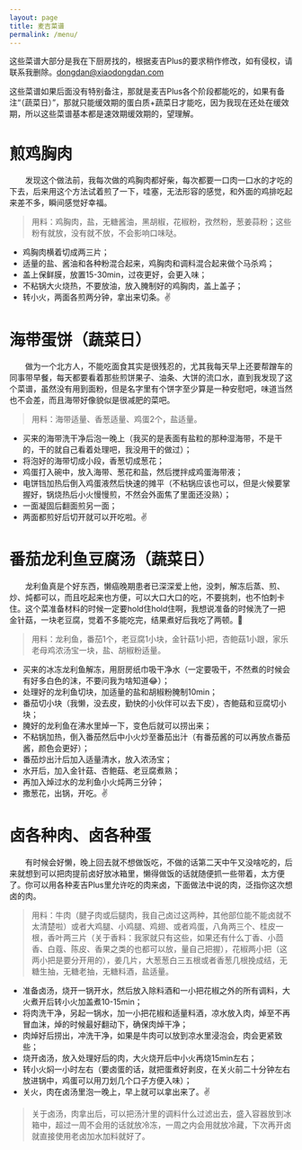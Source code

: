 ```yaml
---
layout: page
title: 麦吉菜谱
permalink: /menu/
---
```


这些菜谱大部分是我在下厨房找的，根据麦吉Plus的要求稍作修改，如有侵权，请联系我删除。<dongdan@xiaodongdan.com>

这些菜谱如果后面没有特别备注，那就是麦吉Plus各个阶段都能吃的，如果有备注“（蔬菜日）”，那就只能缓效期的蛋白质+蔬菜日才能吃，因为我现在还处在缓效期，所以这些菜谱基本都是速效期缓效期的，望理解。

# 煎鸡胸肉

&emsp;&emsp;发现这个做法前，我每次做的鸡胸肉都好柴，每次都要一口肉一口水的才吃的下去，后来用这个方法试着煎了一下，哇塞，无法形容的感觉，和外面的鸡排吃起来差不多，瞬间感觉好幸福。

> 用料：鸡胸肉，盐，无糖酱油，黑胡椒，花椒粉，孜然粉，葱姜蒜粉；这些粉有就放，没有就不放，不会影响口味哒。

* 鸡胸肉横着切成两三片；
* 适量的盐、酱油和各种粉混合起来，鸡胸肉和调料混合起来做个马杀鸡；
* 盖上保鲜膜，放置15-30min，过夜更好，会更入味；
* 不粘锅大火烧热，不要放油，放入腌制好的鸡胸肉，盖上盖子；
* 转小火，两面各煎两分钟，拿出来切条。✌️

# 海带蛋饼（蔬菜日）

&emsp;&emsp;做为一个北方人，不能吃面食其实是很残忍的，尤其我每天早上还要帮蹭车的同事带早餐，每天都要看着那些煎饼果子、油条、大饼的流口水，直到我发现了这个菜谱，虽然没有用到面粉，但是名字里有个饼字至少算是一种安慰吧，味道当然也不会差，而且海带好像貌似是很减肥的菜吧。

> 用料：海带适量、香葱适量、鸡蛋2个，盐适量。

* 买来的海带洗干净后泡一晚上（我买的是表面有盐粒的那种湿海带，不是干的，干的就自己看着处理吧，我没用干的做过）；
* 将泡好的海带切成小段，香葱切成葱花；
* 鸡蛋打入碗中，放入海带、葱花和盐，然后搅拌成鸡蛋海带液；
* 电饼铛加热后倒入鸡蛋液然后快速的摊平（不粘锅应该也可以，但是火候要掌握好，锅烧热后小火慢慢煎，不然会外面焦了里面还没熟）；
* 一面凝固后翻面煎另一面；
* 两面都煎好后切开就可以开吃啦。✌️

# 番茄龙利鱼豆腐汤（蔬菜日）

&emsp;&emsp;龙利鱼真是个好东西，懒癌晚期患者已深深爱上他，没刺，解冻后蒸、煎、炒、炖都可以，而且吃起来也方便，可以大口大口的吃，不要挑刺，也不怕刺卡住。这个菜准备材料的时候一定要hold住hold住啊，我想说准备的时候洗了一把金针菇，一块老豆腐，觉着不多能吃完，结果煮好后我吃了两顿。🤣

> 用料：龙利鱼，番茄1个，老豆腐1小块，金针菇1小把，杏鲍菇1小跟，家乐老母鸡浓汤宝一块，盐、胡椒粉适量。

* 买来的冰冻龙利鱼解冻，用厨房纸巾吸干净水（一定要吸干，不然煮的时候会有好多白色的沫，不要问我为啥知道😂）；
* 处理好的龙利鱼切块，加适量的盐和胡椒粉腌制10min；
* 番茄切小块（我懒，没去皮，勤快的小伙伴可以去下皮），杏鲍菇和豆腐切小块；
* 腌好的龙利鱼在沸水里焯一下，变色后就可以捞出来；
* 不粘锅加热，倒入番茄然后中小火炒至番茄出汁（有番茄酱的可以再放点番茄酱，颜色会更好）；
* 番茄炒出汁后加入适量清水，放入浓汤宝；
* 水开后，加入金针菇、杏鲍菇、老豆腐煮熟；
* 再加入焯过水的龙利鱼小火炖两三分钟；
* 撒葱花，出锅，开吃。✌️



# 卤各种肉、卤各种蛋

&emsp;&emsp;有时候会好懒，晚上回去就不想做饭吃，不做的话第二天中午又没啥吃的，后来就想到可以把肉提前卤好放冰箱里，懒得做饭的话就随便抓一些带着，太方便了。你可以用各种麦吉Plus里允许吃的肉来卤，下面做法中说的肉，泛指你这次想卤的肉。

> 用料：牛肉（腱子肉或后腿肉，我自己卤过这两种，其他部位能不能卤就不太清楚啦）或者大鸡腿、小鸡腿、鸡翅、或者鸡蛋，八角两三个、桂皮一根，香叶两三片（关于香料：我家就只有这些，如果还有什么丁香、小茴香、白蔻、陈皮、香果之类的也都可以放，量自己把握），花椒两小把（这两小把是要分开用的），姜几片，大葱葱白三五根或者香葱几根挽成结，无糖生抽，无糖老抽，无糖料酒，盐适量。

* 准备卤汤，烧开一锅开水，然后放入除料酒和一小把花椒之外的所有调料，大火煮开后转小火加盖煮10-15min；
* 将肉洗干净，另起一锅水，加一小把花椒和适量料酒，凉水放入肉，焯至不再冒血沫，焯的时候最好翻动下，确保肉焯干净；
* 肉焯好后捞出，冲洗干净，如果是牛肉可以放到凉水里浸泡会，肉会更紧致些；
* 烧开卤汤，放入处理好后的肉，大火烧开后中小火再烧15min左右；
* 转小火焖一小时左右（要卤蛋的话，就把蛋煮好剥皮，在关火前二十分钟左右放进锅中，鸡蛋可以用刀划几个口子方便入味）；
* 关火，肉在卤汤里泡一晚上，早上就可以拿出来了。✌️

>关于卤汤，肉拿出后，可以把汤汁里的调料什么过滤出去，盛入容器放到冰箱中，超过一周不会用的话就放冷冻，一周之内会用就放冷藏，下次再开卤就直接使用老卤加水加料就好了。

